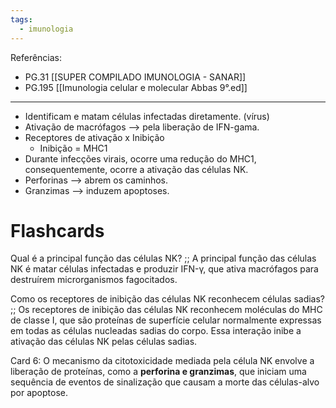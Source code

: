 ```yaml
---
tags:
  - imunologia
---
```

Referências: 
* PG.31 [[SUPER COMPILADO IMUNOLOGIA - SANAR]]
* PG.195 [[Imunologia celular e molecular Abbas 9°.ed]]

---
* Identificam e matam células infectadas diretamente. (vírus)
* Ativação de macrófagos --> pela liberação de IFN-gama. 
* Receptores de ativação x Inibição
	* Inibição = MHC1 
* Durante infecções virais, ocorre uma redução do MHC1, consequentemente, ocorre a ativação das células NK. 
* Perforinas --> abrem os caminhos. 
* Granzimas --> induzem apoptoses.

# Flashcards
Qual é a principal função das células NK? ;; A principal função das células NK é matar células infectadas e produzir IFN-γ, que ativa macrófagos para destruírem microrganismos fagocitados.
<!--SR:!2023-10-29,14,250-->

Como os receptores de inibição das células NK reconhecem células sadias? ;; Os receptores de inibição das células NK reconhecem moléculas do MHC de classe I, que são proteínas de superfície celular normalmente expressas em todas as células nucleadas sadias do corpo. Essa interação inibe a ativação das células NK pelas células sadias.
<!--SR:!2023-11-05,28,274-->

Card 6: O mecanismo da citotoxicidade mediada pela célula NK envolve a liberação de proteínas, como a **perforina e granzimas**, que iniciam uma sequência de eventos de sinalização que causam a morte das células-alvo por apoptose.
<!--SR:!2023-11-11,20,196-->


[^1]: 
[^2]: 
